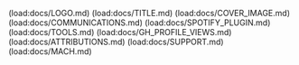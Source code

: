 (load:docs/LOGO.md)
(load:docs/TITLE.md)
(load:docs/COVER_IMAGE.md)
(load:docs/COMMUNICATIONS.md)
(load:docs/SPOTIFY_PLUGIN.md)
(load:docs/TOOLS.md)
(load:docs/GH_PROFILE_VIEWS.md)
(load:docs/ATTRIBUTIONS.md)
(load:docs/SUPPORT.md)
(load:docs/MACH.md)
